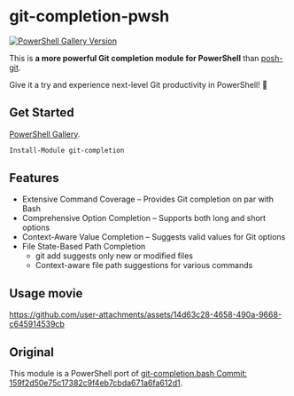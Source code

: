 # git-completion-pwsh

[![PowerShell Gallery Version](https://img.shields.io/powershellgallery/v/git-completion)](https://www.powershellgallery.com/packages/git-completion)

This is **a more powerful Git completion module for PowerShell** than [posh-git](https://github.com/dahlbyk/posh-git).

Give it a try and experience next-level Git productivity in PowerShell! 🚀

## Get Started

[PowerShell Gallery](https://www.powershellgallery.com/packages/git-completion).

```powershell
Install-Module git-completion
```

## Features

- Extensive Command Coverage – Provides Git completion on par with Bash
- Comprehensive Option Completion – Supports both long and short options
- Context-Aware Value Completion – Suggests valid values for Git options
- File State-Based Path Completion
    - git add suggests only new or modified files
    - Context-aware file path suggestions for various commands

## Usage movie

https://github.com/user-attachments/assets/14d63c28-4658-490a-9668-c645914539cb

## Original

This module is a PowerShell port of [git-completion.bash Commit: 159f2d50e75c17382c9f4eb7cbda671a6fa612d1](https://github.com/git/git/blob/a36e024e989f4d35f35987a60e3af8022cac3420/contrib/completion/git-completion.bash).
